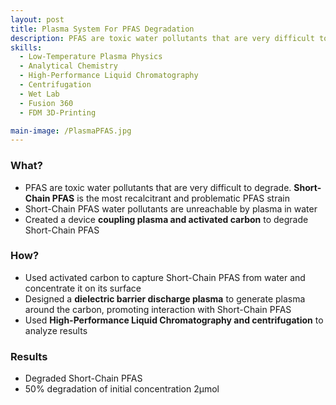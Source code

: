 ```yaml
---
layout: post
title: Plasma System For PFAS Degradation
description: PFAS are toxic water pollutants that are very difficult to degrade. Created a device to degrade Short-Chain PFAS, the most recalcitrant and problematic PFAS strain.
skills: 
  - Low-Temperature Plasma Physics
  - Analytical Chemistry
  - High-Performance Liquid Chromatography
  - Centrifugation
  - Wet Lab
  - Fusion 360
  - FDM 3D-Printing

main-image: /PlasmaPFAS.jpg
---
```


### **What?**
 - PFAS are toxic water pollutants that are very difficult to degrade. **Short-Chain PFAS** is the most recalcitrant and problematic PFAS strain
 - Short-Chain PFAS water pollutants are unreachable by plasma in water
 - Created a device **coupling plasma and activated carbon** to degrade Short-Chain PFAS


### **How?**
 - Used activated carbon to capture Short-Chain PFAS from water and concentrate it on its surface
 - Designed a **dielectric barrier discharge plasma** to generate plasma around the carbon, promoting interaction with Short-Chain PFAS
 - Used **High-Performance Liquid Chromatography and centrifugation** to analyze results


### **Results**
- Degraded Short-Chain PFAS
- 50% degradation of initial concentration 2μmol 


